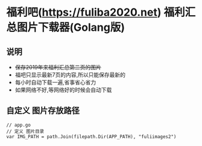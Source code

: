 # 福利吧(https://fuliba2020.net) 福利汇总图片下载器(Golang版)

## 说明
- ~~保存2019年来福利汇总第二页的图片~~
- 福吧只显示最新7页的内容,所以只能保存最新的
- 每小时自动下载一遍,省事省心省力
- 如果网络不好,等网络好的时候会自动下载


## 自定义 图片存放路径
```
// app.go
// 定义 图片目录
var IMG_PATH = path.Join(filepath.Dir(APP_PATH), "fuliimages2")
```